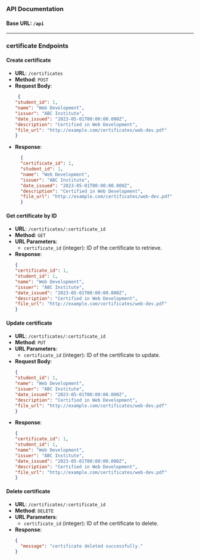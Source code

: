 
### API Documentation

#### Base URL: `/api`
---

### certificate Endpoints

#### Create certificate
- **URL**: `/certificates`
- **Method**: `POST`
- **Request Body**:
  ```json
   {
  "student_id": 1,
  "name": "Web Development",
  "issuer": "ABC Institute",
  "date_issued": "2023-05-01T00:00:00.000Z",
  "description": "Certified in Web Development",
  "file_url": "http://example.com/certificates/web-dev.pdf"
  }

  ```
- **Response**:
  ```json
    {
    "certificate_id": 1,
    "student_id": 1,
    "name": "Web Development",
    "issuer": "ABC Institute",
    "date_issued": "2023-05-01T00:00:00.000Z",
    "description": "Certified in Web Development",
    "file_url": "http://example.com/certificates/web-dev.pdf"
    }
  ```

#### Get certificate by ID
- **URL**: `/certificates/:certificate_id`
- **Method**: `GET`
- **URL Parameters**:
  - `certificate_id` (integer): ID of the certificate to retrieve.
- **Response**:
  ```json
  {
  "certificate_id": 1,
  "student_id": 1,
  "name": "Web Development",
  "issuer": "ABC Institute",
  "date_issued": "2023-05-01T00:00:00.000Z",
  "description": "Certified in Web Development",
  "file_url": "http://example.com/certificates/web-dev.pdf"
  }

  ```

#### Update certificate
- **URL**: `/certificates/:certificate_id`
- **Method**: `PUT`
- **URL Parameters**:
  - `certificate_id` (integer): ID of the certificate to update.
- **Request Body**:
  ```json
  {
  "student_id": 1,
  "name": "Web Development",
  "issuer": "ABC Institute",
  "date_issued": "2023-05-01T00:00:00.000Z",
  "description": "Certified in Web Development",
  "file_url": "http://example.com/certificates/web-dev.pdf"
  }

  ```
- **Response**:
  ```json
  {
  "certificate_id": 1,
  "student_id": 1,
  "name": "Web Development",
  "issuer": "ABC Institute",
  "date_issued": "2023-05-01T00:00:00.000Z",
  "description": "Certified in Web Development",
  "file_url": "http://example.com/certificates/web-dev.pdf"
  }

  ```

#### Delete certificate
- **URL**: `/certificates/:certificate_id`
- **Method**: `DELETE`
- **URL Parameters**:
  - `certificate_id` (integer): ID of the certificate to delete.
- **Response**:
  ```json
  {
    "message": "certificate deleted successfully."
  }
  ```
